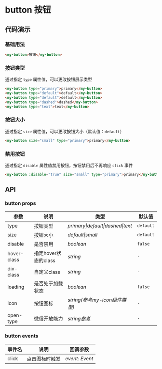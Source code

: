 # button 按钮

## 代码演示

### 基础用法
```html
<my-button>按钮</my-button>
```

### 按钮类型
通过指定 `type` 属性值，可以更改按钮展示类型

```html
<my-button type="primary">primary</my-button>
<my-button type="default">default</my-button>
<my-button type="default">default</my-button>
<my-button type="dashed">dashed</my-button>
<my-button type="text">text</my-button>
```

### 按钮大小
通过指定 `size` 属性值，可以更改按钮大小（默认值：`default`）

```html
<my-button size="small" type="primary">primary</my-button>
```

### 禁用按钮
通过指定 `disable` 属性值禁用按钮，按钮禁用后不再响应 `click` 事件

```html
<my-button :disable="true" size="small" type="primary">primary</my-button>
```

## API
### button props
|参数|说明|类型|默认值|
|---|----|---|------|
|type|按钮类型|_primary\|default\|dashed\|text_|`default`|
|size|按钮大小|_default\|small_|`default`|
|disable|是否禁用|_boolean_|`false`|
|hover-class|指定hover状态的class|_string_|`-`|
|div-class|自定义class|_string_|`-`|
|loading|是否处于加载状态|_boolean_|`false`|
|icon|按钮图标|_string(参考my-icon组件类型)_|`-`|
|open-type|微信开放能力|_string[参考](https://developers.weixin.qq.com/miniprogram/dev/component/button.html)_|`-`|

### button events
|事件名|说明|回调参数|
|---|----|---|
|click|点击图标时触发|_event: Event_|